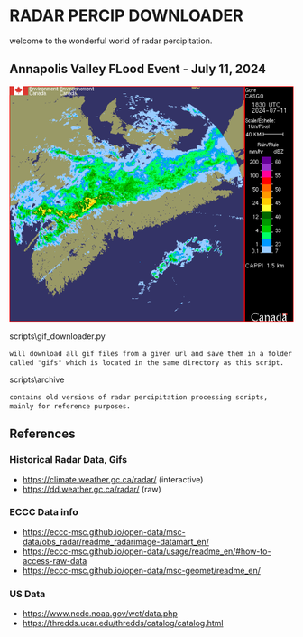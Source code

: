 # RADAR PERCIP DOWNLOADER

welcome to the wonderful world of radar percipitation. 

## Annapolis Valley FLood Event - July 11, 2024
![image](data\radar\CAPPI\GIF\CASGO\202407111830_CASGO_CAPPI_1.5_RAIN.gif)

scripts\gif_downloader.py

    will download all gif files from a given url and save them in a folder called "gifs" which is located in the same directory as this script.

scripts\archive

    contains old versions of radar percipitation processing scripts, mainly for reference purposes.

## References

### Historical Radar Data, Gifs
- https://climate.weather.gc.ca/radar/ (interactive)
- https://dd.weather.gc.ca/radar/ (raw)

### ECCC Data info
- https://eccc-msc.github.io/open-data/msc-data/obs_radar/readme_radarimage-datamart_en/
- https://eccc-msc.github.io/open-data/usage/readme_en/#how-to-access-raw-data
- https://eccc-msc.github.io/open-data/msc-geomet/readme_en/

### US Data
- https://www.ncdc.noaa.gov/wct/data.php
- https://thredds.ucar.edu/thredds/catalog/catalog.html


